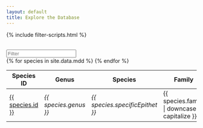 ```yaml
---
layout: default
title: Explore the Database
---
```


{% include filter-scripts.html %}

<script>window.addEventListener('load', goPermalink)</script>

<div class="container text-center">
<div class="row align-items-center justify-content-center">
<div class="col-4">
<br>
<input class="form-control form-control-lg" type="search" id="searchTerm" placeholder="Filter">
<br>
</div>
</div>
<div class="row align-items-center justify-content-center">
<div class="col">
<div class="table-responsive-md">
<table class="table table-striped table-bordered" id="fullTable">
    <thead class="table-dark">
    <tr class="table-header-row">
        <th class="taxa-sticky-header">Species ID</th>
        <th class="taxa-sticky-header">Genus</th>
        <th class="taxa-sticky-header">Species</th>
        <th class="taxa-sticky-header">Family</th>
        <th class="taxa-sticky-header">Order</th>
    </tr>
    </thead>
    <tbody>
        {% for species in site.data.mdd %}
            <tr>
            <td><a href="taxon/{{ species.id }}">{{ species.id }}</a></td>
            <td><i>{{ species.genus }}</i></td>
            <td><i>{{ species.specificEpithet }}</i></td>
            <td>{{ species.family | downcase | capitalize }}</td>
            <td>{{ species.order | downcase | capitalize }}</td>
            <td style="display: none">{{ species.sciName }}</td>
            <td style="display: none">{{ species.mainCommonName }}</td>
            </tr>
        {% endfor %}
    </tbody>
</table>
</div>
</div>
<script>document.querySelector('#searchTerm').addEventListener('keyup', filterFunc, false);</script>
<script>document.addEventListener('load', filterFunc, false)</script>
